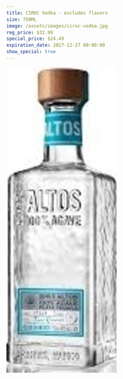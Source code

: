 ```yaml
---
title: CIROC Vodka - excludes flavors
size: 750ML
image: /assets/images/ciroc-vodka.jpg
reg_price: $32.99
special_price: $24.49
expiration_date: 2017-12-27 00:00:00
show_special: true
---
```



![](/assets/images/versions/olmeca-2-1---x----288-800x---.jpg)